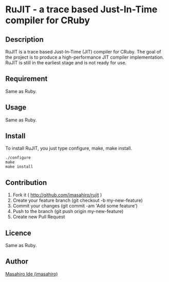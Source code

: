 RuJIT - a trace based Just-In-Time compiler for CRuby
====
## Description
RuJIT is a trace based Just-In-Time (JIT) compiler for CRuby. The goal of
the project is to produce a high-performance JIT compiler implementation.
RuJIT is still in the earliest stage and is not ready for use.

## Requirement
Same as Ruby.

## Usage
Same as Ruby.

## Install
To install RuJIT, you just type configure, make, make install.
```
./configure
make
make install
```

## Contribution
1. Fork it ( http://github.com/imasahiro/rujit )
2. Create your feature branch (git checkout -b my-new-feature)
3. Commit your changes (git commit -am 'Add some feature')
4. Push to the branch (git push origin my-new-feature)
5. Create new Pull Request

## Licence
Same as Ruby.

## Author
[Masahiro Ide (imasahiro)](https://github.com/imasahiro)
